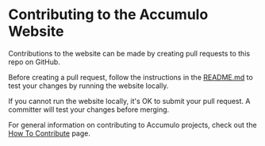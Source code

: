 <!--
Licensed to the Apache Software Foundation (ASF) under one or more
contributor license agreements.  See the NOTICE file distributed with
this work for additional information regarding copyright ownership.
The ASF licenses this file to You under the Apache License, Version 2.0
(the "License"); you may not use this file except in compliance with
the License.  You may obtain a copy of the License at

    http://www.apache.org/licenses/LICENSE-2.0

Unless required by applicable law or agreed to in writing, softwares
distributed under the License is distributed on an "AS IS" BASIS,
WITHOUT WARRANTIES OR CONDITIONS OF ANY KIND, either express or implied.
See the License for the specific language governing permissions and
limitations under the License.
-->

# Contributing to the Accumulo Website

Contributions to the website can be made by creating pull requests to this repo on GitHub.

Before creating a pull request, follow the instructions in the [README.md] to test
your changes by running the website locally.

If you cannot run the website locally, it's OK to submit your pull request. A committer
will test your changes before merging.

For general information on contributing to Accumulo projects, check out the
[How To Contribute][contribute] page.

[README.md]: README.md
[contribute]: https://accumulo.apache.org/how-to-contribute/
